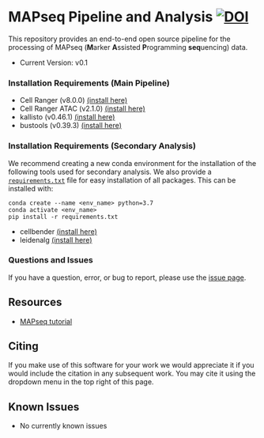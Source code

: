 # MAPseq Pipeline and Analysis [![DOI](https://zenodo.org/badge/741509600.svg)](https://zenodo.org/doi/10.5281/zenodo.10903736)

This repository provides an end-to-end open source pipeline for the
processing of MAPseq (**M**arker **A**ssisted **P**rogramming **seq**uencing) data.
* Current Version: v0.1

### Installation Requirements (Main Pipeline) ####

* Cell Ranger (v8.0.0) [(install here)](https://www.10xgenomics.com/support/software/cell-ranger/latest)
* Cell Ranger ATAC (v2.1.0) [(install here)](https://support.10xgenomics.com/single-cell-atac/software/pipelines/2.1/installation)
* kallisto (v0.46.1) [(install here)](https://pachterlab.github.io/kallisto/download)
* bustools (v0.39.3) [(install here)](https://bustools.github.io/download)

### Installation Requirements (Secondary Analysis) ####
We recommend creating a new conda environment for the installation of the following tools
used for secondary analysis. We also provide a [`requirements.txt`](requirements.txt) file for easy installation of all packages. This can be installed with:

```
conda create --name <env_name> python=3.7
conda activate <env_name>
pip install -r requirements.txt
```

* cellbender [(install here)](https://cellbender.readthedocs.io/en/latest/installation/index.html)
* leidenalg [(install here)](https://leidenalg.readthedocs.io/en/stable/install.html)

### Questions and Issues ###

If you have a question, error, or bug to report, please use the [issue page](https://github.com/willisbillis/LRA.MAPseq/issues).

Resources
---------
* [MAPseq tutorial](https://github.com/willisbillis/LRA.MAPseq/blob/main/docs/quickstart.md)

Citing
------
If you make use of this software for your work we would appreciate it if you would include the citation in any subsequent work. You may cite it using the dropdown menu in the top right of this page.

Known Issues
------------
* No currently known issues